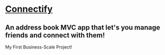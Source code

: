 # <a href="https://connectify.herokuapp.com/" target="_blank">Connectify</a>
## An address book MVC app that let's you manage friends and connect with them!

My First Business-Scale Project!
